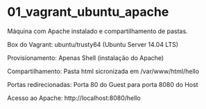 # 01_vagrant_ubuntu_apache

Máquina com Apache instalado e compartilhamento de pastas.

Box do Vagrant: ubuntu/trusty64 (Ubuntu Server 14.04 LTS)

Provisionamento: Apenas Shell (instalação do Apache)

Compartilhamento: Pasta html sicronizada em /var/www/html/hello

Portas redirecionadas: Porta 80 do Guest para porta 8080 do Host

Acesso ao Apache: http://localhost:8080/hello
